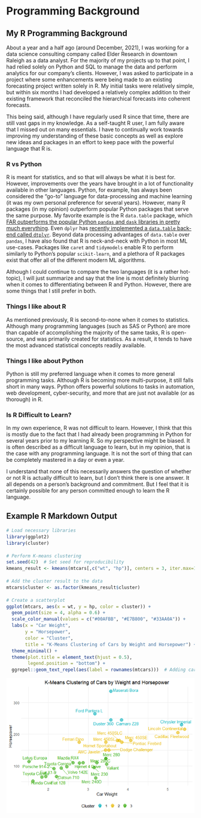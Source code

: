 Programming Background
================

## My R Programming Background

About a year and a half ago (around December, 2021), I was working for a
data science consulting company called Elder Research in downtown
Raleigh as a data analyst. For the majority of my projects up to that
point, I had relied solely on Python and SQL to manage the data and
perform analytics for our company’s clients. However, I was asked to
participate in a project where some enhancements were being made to an
existing forecasting project written solely in R. My initial tasks were
relatively simple, but within six months I had developed a relatively
complex addition to their existing framework that reconciled the
hierarchical forecasts into coherent forecasts.

This being said, although I have regularly used R since that time, there
are still vast gaps in my knowledge. As a self-taught R user, I am fully
aware that I missed out on many essentials. I have to continually work
towards improving my understanding of these basic concepts as well as
explore new ideas and packages in an effort to keep pace with the
powerful language that R is.

### R vs Python

R is meant for statistics, and so that will always be what it is best
for. However, improvements over the years have brought in a lot of
functionality available in other languages. Python, for example, has
always been considered the “go-to” language for data-processing and
machine learning (it was my own personal preference for several years).
However, many R packages (in my opinion) outperform popular Python
packages that serve the same purpose. My favorite example is the R
`data.table` package, which [FAR outperforms the popular Python `pandas`
and `dask` libraries in pretty much
everything](https://h2oai.github.io/db-benchmark/). Even `dplyr` has
[recently implemented a `data.table` back-end called
`dtplyr`](https://dtplyr.tidyverse.org/). Beyond data processing
advantages of `data.table` over `pandas`, I have also found that R is
neck-and-neck with Python in most ML use-cases. Packages like `caret`
and `tidymodels` enable R to perform similarly to Python’s popular
`scikit-learn`, and a plethora of R packages exist that offer all of the
different modern ML algorithms.

Although I could continue to compare the two languages (it is a rather
hot-topic), I will just summarize and say that the line is most
definitely blurring when it comes to differentiating between R and
Python. However, there are some things that I still prefer in both.

### Things I like about R

As mentioned previously, R is second-to-none when it comes to
statistics. Although many programming languages (such as SAS or Python)
are more than capable of accomplishing the majority of the same tasks, R
is open-source, and was primarily created for statistics. As a result,
it tends to have the most advanced statistical concepts readily
available.

### Things I like about Python

Python is still my preferred language when it comes to more general
programming tasks. Although R is becoming more multi-purpose, it still
falls short in many ways. Python offers powerful solutions to tasks in
automation, web development, cyber-security, and more that are just not
available (or as thorough) in R.

### Is R Difficult to Learn?

In my own experience, R was not difficult to learn. However, I think
that this is mostly due to the fact that I had already been programming
in Python for several years prior to my learning R. So my perspective
might be biased. It is often described as a difficult language to learn,
but in my opinion, that is the case with any programming language. It is
not the sort of thing that can be completely mastered in a day or even a
year.

I understand that none of this necessarily answers the question of
whether or not R is actually difficult to learn, but I don’t think there
is one answer. It all depends on a person’s background and commitment.
But I feel that it is certainly possible for any person committed enough
to learn the R language.

## Example R Markdown Output

``` r
# Load necessary libraries
library(ggplot2)
library(cluster)

# Perform K-means clustering
set.seed(42)  # Set seed for reproducibility
kmeans_result <- kmeans(mtcars[,c("wt", "hp")], centers = 3, iter.max=100)

# Add the cluster result to the data
mtcars$cluster <- as.factor(kmeans_result$cluster)

# Create a scatterplot
ggplot(mtcars, aes(x = wt, y = hp, color = cluster)) +
  geom_point(size = 4, alpha = 0.6) +
  scale_color_manual(values = c("#00AFBB", "#E7B800", "#33AA0A")) +
  labs(x = "Car Weight",
       y = "Horsepower",
       color = "Cluster",
       title = "K-Means Clustering of Cars by Weight and Horsepower") +
  theme_minimal() +
  theme(plot.title = element_text(hjust = 0.5),
        legend.position = "bottom") +
  ggrepel::geom_text_repel(aes(label = rownames(mtcars)))  # Adding car names as labels
```

![](../images/mtcars-clusters-1.png)<!-- -->
